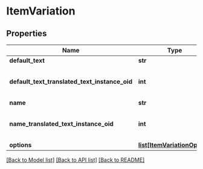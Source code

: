 # ItemVariation

## Properties
Name | Type | Description | Notes
------------ | ------------- | ------------- | -------------
**default_text** | **str** | Default text | [optional] 
**default_text_translated_text_instance_oid** | **int** | Default text translated text instance id | [optional] 
**name** | **str** | Name | [optional] 
**name_translated_text_instance_oid** | **int** | Name translated text instance id | [optional] 
**options** | [**list[ItemVariationOption]**](ItemVariationOption.md) | Options | [optional] 

[[Back to Model list]](../README.md#documentation-for-models) [[Back to API list]](../README.md#documentation-for-api-endpoints) [[Back to README]](../README.md)


